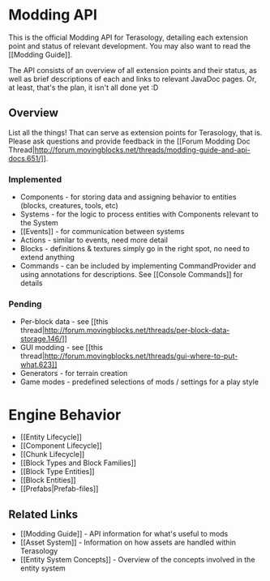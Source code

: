Modding API
=================
This is the official Modding API for Terasology, detailing each extension point and status of relevant development.
You may also want to read the [[Modding Guide]].

The API consists of an overview of all extension points and their status, as well as brief descriptions of each and
links to relevant JavaDoc pages. Or, at least, that's the plan, it isn't all done yet :D

Overview
---------------------------------------

List all the things! That can serve as extension points for Terasology, that is. Please ask questions and provide
feedback in the [[Forum Modding Doc Thread|http://forum.movingblocks.net/threads/modding-guide-and-api-docs.651/]].

### Implemented

   * Components - for storing data and assigning behavior to entities (blocks, creatures, tools, etc)
   * Systems - for the logic to process entities with Components relevant to the System
   * [[Events]] - for communication between systems
   * Actions - similar to events, need more detail
   * Blocks - definitions & textures simply go in the right spot, no need to extend anything
   * Commands - can be included by implementing CommandProvider and using annotations for descriptions. See [[Console Commands]] for details

### Pending

   * Per-block data - see [[this thread|http://forum.movingblocks.net/threads/per-block-data-storage.146/]]
   * GUI modding - see [[this thread|http://forum.movingblocks.net/threads/gui-where-to-put-what.623]]
   * Generators - for terrain creation
   * Game modes - predefined selections of mods / settings for a play style

# Engine Behavior

* [[Entity Lifecycle]]
* [[Component Lifecycle]]
* [[Chunk Lifecycle]]
* [[Block Types and Block Families]]
* [[Block Type Entities]]
* [[Block Entities]]
* [[Prefabs|Prefab-files]]

Related Links
--------------------------------------------------

* [[Modding Guide]] - API information for what's useful to mods
* [[Asset System]] - Information on how assets are handled within Terasology
* [[Entity System Concepts]] - Overview of the concepts involved in the entity system
